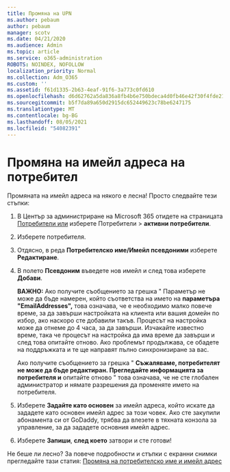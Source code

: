 ```yaml
---
title: Промяна на UPN
ms.author: pebaum
author: pebaum
manager: scotv
ms.date: 04/21/2020
ms.audience: Admin
ms.topic: article
ms.service: o365-administration
ROBOTS: NOINDEX, NOFOLLOW
localization_priority: Normal
ms.collection: Adm_O365
ms.custom: ''
ms.assetid: f61d1335-2b63-4eaf-91f6-3a773c0fd610
ms.openlocfilehash: d6d62762a5da836a8fb4b6e750bdeca4d0fb46e42f30f4fde2183550e5d2210f
ms.sourcegitcommit: b5f7da89a650d2915dc652449623c78be6247175
ms.translationtype: MT
ms.contentlocale: bg-BG
ms.lasthandoff: 08/05/2021
ms.locfileid: "54082391"
---
```

# <a name="change-a-users-email-address"></a>Промяна на имейл адреса на потребител

Промяната на имейл адреса на някого е лесна! Просто следвайте тези стъпки:
  
1. В Център за администриране на Microsoft 365 отидете на страницата [Потребители или](https://go.microsoft.com/fwlink/p/?linkid=834822) изберете Потребители  \> **активни потребители**.
    
2. Изберете потребителя.
    
3. Отдясно, в реда **Потребителско име/Имейл псевдоними** изберете **Редактиране**.
    
4. В полето **Псевдоним** въведете нов имейл и след това изберете **Добави**.
    
    **ВАЖНО:** Ако получите съобщението за грешка " Параметър не може да бъде намерен, който съответства на името на **параметъра "EmailAddresses",** това означава, че е необходимо малко повече време, за да завърши настройката на клиента или вашия домейн по избор, ако наскоро сте добавили такъв. Процесът на настройка може да отнеме до 4 часа, за да завърши. Изчакайте известно време, така че процесът на настройка да има време да завърши и след това опитайте отново. Ако проблемът продължава, се обадете на поддръжката и те ще направят пълно синхронизиране за вас.
    
    Ако получите съобщението за грешка " **Съжаляваме, потребителят не може да бъде редактиран. Прегледайте информацията за потребителя и** опитайте отново " това означава, че не сте глобален администратор и нямате разрешения да променяте името на потребителя.
    
5. Изберете **Задайте като основен** за имейл адреса, който искате да зададете като основен имейл адрес за този човек. Ако сте закупили абонамента си от GoDaddy, трябва да влезете в тяхната конзола за управление, за да зададете основния имейл адрес. 
    
6. Изберете **Запиши**, **след което** затвори и сте готови!
    
Не беше ли лесно? За повече подробности и стъпки с екранни снимки прегледайте тази статия: [Промяна на потребителско име и имейл адрес](https://docs.microsoft.com/microsoft-365/admin/add-users/change-a-user-name-and-email-address)
  

